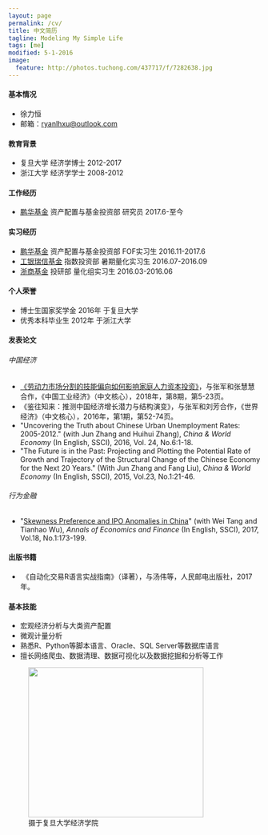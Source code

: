 ```yaml
---
layout: page
permalink: /cv/
title: 中文简历
tagline: Modeling My Simple Life
tags: [me]
modified: 5-1-2016
image:
  feature: http://photos.tuchong.com/437717/f/7282638.jpg
---
```


#### 基本情况
* 徐力恒
* 邮箱：[ryanlhxu@outlook.com](mailto:ryanlhxu@outlook.com)

#### 教育背景
* 复旦大学 经济学博士 2012-2017
* 浙江大学 经济学学士 2008-2012 

#### 工作经历
* [鹏华基金](http://www.phfund.com.cn/) 资产配置与基金投资部 研究员 2017.6-至今

#### 实习经历
* [鹏华基金](http://www.phfund.com.cn/) 资产配置与基金投资部 FOF实习生 2016.11-2017.6
* [工银瑞信基金](http://www.icbccs.com.cn/) 指数投资部 暑期量化实习生 2016.07-2016.09
* [浙商基金](http://www.zsfund.com/) 投研部 量化组实习生 2016.03-2016.06

#### 个人荣誉
* 博士生国家奖学金 2016年 于复旦大学
* 优秀本科毕业生 2012年 于浙江大学

#### 发表论文

###### 中国经济
* [《劳动力市场分割的技能偏向如何影响家庭人力资本投资》](http://www.ciejournal.org/UploadFile/Issue/tluybr1i.pdf)，与张军和张慧慧合作，《中国工业经济》（中文核心），2018年，第8期，第5-23页。
* 《鉴往知来：推测中国经济增长潜力与结构演变》，与张军和刘芳合作，《世界经济》（中文核心），2016年，第1期，第52-74页。
* "Uncovering the Truth about Chinese Urban Unemployment Rates: 2005-2012." (with Jun Zhang and Huihui Zhang), *China & World Economy* (In English, SSCI), 2016, Vol. 24, No.6:1-18. 
* "The Future is in the Past: Projecting and Plotting the Potential Rate of Growth and Trajectory of the Structural Change of the Chinese Economy for the Next 20 Years." (With Jun Zhang and Fang Liu), *China & World Economy* (In English, SSCI), 2015, Vol.23, No.1:21-46.

###### 行为金融
* "[Skewness Preference and IPO Anomalies in China](http://aefweb.net/AefArticles/aef180108Tang.pdf)" (with Wei Tang and Tianhao Wu), *Annals of Economics and Finance* (In English, SSCI), 2017, Vol.18, No.1:173-199.

#### 出版书籍
*  《自动化交易R语言实战指南》（译著），与汤伟等，人民邮电出版社，2017年。

#### 基本技能
* 宏观经济分析与大类资产配置
* 微观计量分析
* 熟悉R、Python等脚本语言、Oracle、SQL Server等数据库语言
* 擅长网络爬虫、数据清理、数据可视化以及数据挖掘和分析等工作

<figure>
	<a href="http://www.econ.fudan.edu.cn/dofiles/img/2015121883512501.jpg"><img src="http://www.econ.fudan.edu.cn/dofiles/img/2015121883512501.jpg" height="300" width="350"></a>
	<figcaption>摄于复旦大学经济学院</figcaption>
</figure>
